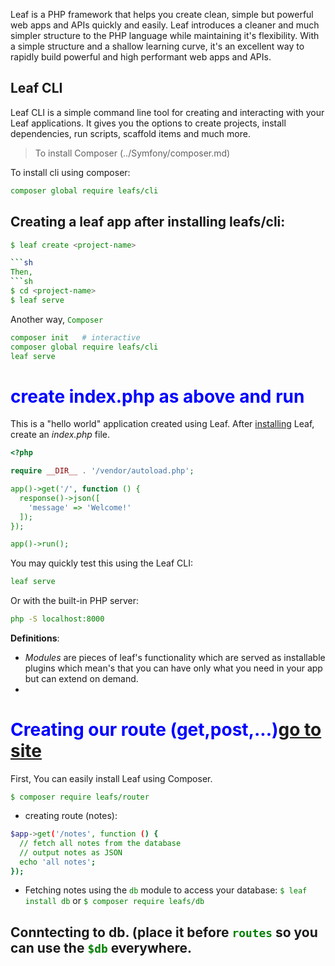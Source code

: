 <style>
h1{
 color:blue;
}
code{
color:green;
}
</style>
Leaf is a PHP framework that helps you create clean, simple but powerful web apps and APIs quickly and easily. Leaf introduces a cleaner and much simpler structure to the PHP language while maintaining it's flexibility. With a simple structure and a shallow learning curve, it's an excellent way to rapidly build powerful and high performant web apps and APIs.

## Leaf CLI
Leaf CLI is a simple command line tool for creating and interacting with your Leaf applications. It gives you the options to create projects, install dependencies, run scripts, scaffold items and much more. 

> To install Composer (../Symfony/composer.md)


To install cli using composer:

```sh
composer global require leafs/cli
```

## Creating a leaf app after installing leafs/cli:
```sh
$ leaf create <project-name>

```sh
Then,
```sh
$ cd <project-name>
$ leaf serve
```

Another way, `Composer`

```sh
composer init   # interactive
composer global require leafs/cli
leaf serve
```
# create index.php as above and run
This is a "hello world" application created using Leaf. After [installing](#-installation) Leaf, create an _index.php_ file.

```php
<?php

require __DIR__ . '/vendor/autoload.php';

app()->get('/', function () {
  response()->json([
    'message' => 'Welcome!'
  ]);
});

app()->run();
```

You may quickly test this using the Leaf CLI:

```bash
leaf serve
```

Or with the built-in PHP server:

```bash
php -S localhost:8000
```

__Definitions__:

- _Modules_ are pieces of leaf's functionality which are served as installable plugins which mean's that you can have only what you need in your app but can extend on demand.
- 


# Creating our route (get,post,...)[go to site](https://leafphp.dev/docs/introduction/first-app.html#modules)

First, You can easily install Leaf using Composer.

`$ composer require leafs/router`

- creating route (notes):

```bash
$app->get('/notes', function () {
  // fetch all notes from the database
  // output notes as JSON
  echo 'all notes';
});
```
- Fetching notes using the `db` module to access your database:
`$ leaf install db` or `$ composer require leafs/db`

## Conntecting to db. (place it before `routes` so you can use the `$db` everywhere.














